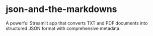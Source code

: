 # json-and-the-markdowns
A powerful Streamlit app that converts TXT and PDF documents into structured JSON format with comprehensive metadata.

